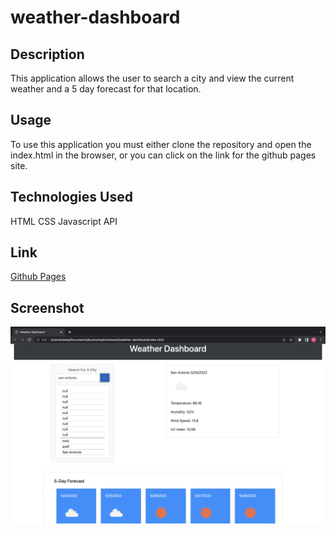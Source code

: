 # weather-dashboard

## Description

This application allows the user to search a city and view the current weather and a 5 day forecast for that location.

## Usage 

To use this application you must either clone the repository and open the index.html in the browser, or you can click on the link for the github pages site.

## Technologies Used

HTML
CSS
Javascript
API

## Link

[Github Pages](https://robala98.github.io/weather-dashboard/)

## Screenshot 

![screenshot of page](weather.jpg)

